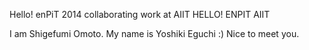 Hello! enPiT 2014 collaborating work at AIIT
HELLO! ENPIT AIIT

I am Shigefumi Omoto.
My name is Yoshiki Eguchi :)
Nice to meet you.
